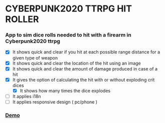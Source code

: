 # CYBERPUNK2020 TTRPG HIT ROLLER

### App to sim dice rolls needed to hit with a firearm in Cyberpunk2020 ttrpg

- [x] It shows quick and clear if you hit at each possible range distance for a given type of weapon
- [x] It shows quick and clear the location of the hit using an image
- [x] It shows quick and clear the amount of damage produced in case of a hit
- [x] It gives the option of calculating the hit with or without exploding crit dices
  - [x] It shows how many times the dice explodes
- [ ] It applies i18n
- [ ] It applies responsive design ( pc/phone )

### [Demo](https://jaumevibu.github.io/cyberpunk2020-hit-roller/)
